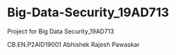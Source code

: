 # Big-Data-Security_19AD713
Project for Big Data Security_19AD713

CB.EN.P2AID19001
Abhishek Rajesh Pawaskar
